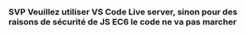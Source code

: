 <h3>SVP Veuillez utiliser VS Code Live server, sinon pour des raisons de sécurité de JS EC6 le code ne va pas marcher</h1>
